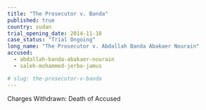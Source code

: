 ```yaml
---
title: "The Prosecutor v. Banda"
published: true
country: sudan
trial_opening_date: 2014-11-18
case_status: "Trial Ongoing"
long_name: "The Prosecutor v. Abdallah Banda Abakaer Nourain"
accused:
  - abdallah-banda-abakaer-nourain
  - saleh-mohammed-jerbo-jamus

# slug: the-prosecutor-v-banda
---
```

Charges Withdrawn: Death of Accused
